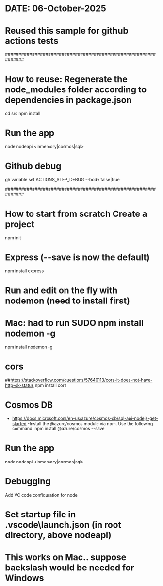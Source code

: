 
# DATE: 06-October-2025
# Reused this sample for github actions tests

###############################################################

# How to reuse: Regenerate the node_modules folder according to dependencies in package.json 
cd src
npm install

# Run the app
node nodeapi <inmemory|cosmos|sql>

# Github debug
gh variable set ACTIONS_STEP_DEBUG --body false|true

###############################################################

# How to start from scratch Create a project
npm init

# Express (--save is now the default)
npm install express

# Run and edit on the fly with nodemon (need to install first)
# Mac: had to run SUDO npm install nodemon -g
npm install nodemon -g

# cors
##https://stackoverflow.com/questions/57640113/cors-it-does-not-have-http-ok-status
npm install cors

# Cosmos DB
 - https://docs.microsoft.com/en-us/azure/cosmos-db/sql-api-nodejs-get-started
 -Install the @azure/cosmos module via npm. Use the following command:
npm install @azure/cosmos --save


# Run the app
node nodeapi <inmemory|cosmos|sql>

# Debugging
Add VC code configuration for node

# Set startup file in .vscode\launch.json (in root directory, above nodeapi)
# This works on Mac.. suppose backslash would be needed for Windows


